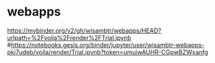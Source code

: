 # webapps



https://mybinder.org/v2/gh/wisambtr/webapps/HEAD?urlpath=%2Fvoila%2Frender%2FTrial.ipynb
#https://notebooks.gesis.org/binder/jupyter/user/wisambtr-webapps-pkj7udeb/voila/render/Trial.ipynb?token=umuiwAUHR-CGpwBZWxanfg
